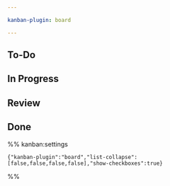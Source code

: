 ```yaml
---

kanban-plugin: board

---
```


## To-Do



## In Progress



## Review



## Done





%% kanban:settings
```
{"kanban-plugin":"board","list-collapse":[false,false,false,false],"show-checkboxes":true}
```
%%